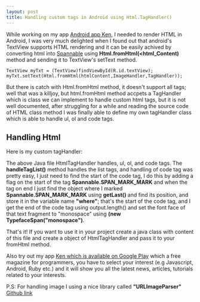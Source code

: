 ```yaml
---
layout: post
title: Handling custom tags in Android using Html.TagHandler()
---
```


While working on my app [Android app Ken](https://play.google.com/store/apps/details?id=com.mohammedlakkadshaw.ken&hl=en), I needed to render HTML in Android, I was very much delighted when I found out that android's TextView supports HTML rendering and it can be easily achived by converting html into [Spannable](http://developer.android.com/reference/android/text/Spannable.html) using **Html.fromHtml(<html_Content)** method and sending it to TextView's setText method.
   
    TextView myTxt = (TextView)findViewById(R.id.textView);
    myTxt.setText(Html.fromHtml(htmlContent,ImageHandler,TagHandler));


But there is catch with Html.fromHtml method, it doesn't support all tags; well that was a killjoy, but html.fromHtml method accpets a TagHandler which is class we can implement to handle custom html tags, but it is not well documented, after struggling for a while and reading the source code of HTML class method I was finally able to define my own tagHandler class which is able to handle ul, ol and code tags.

## Handling Html

Here is my custom tagHandler:
<script src="https://gist.github.com/mlakkadshaw/5983704.js"></script>

The above Java file HtmlTagHandler handles, ul, ol, and code tags. 
The **handleTagList()** method handles the list tags, and handling of code tag was pretty easy, I just need to find the start of the code tag, I do this by adding a flag on the start of the tag **Spannable.SPAN_MARK_MARK** and when the tag on end I just find the object where I marked **Spannable.SPAN_MARK_MARK** using **getLast()** and find its position, and store it in the variable name **"where"**; that's the start of the code tag, and I get the end of the code tag using output.length() and set the font face of that text fragment to "monospace" using **(new TypefaceSpan("monospace")**.

That's it! If you want to use it in your project create a java class with content of this file and create a object of HtmlTagHandler and pass it to your fromHtml method.

Also try out my app [Ken which is available on Google Play](https://play.google.com/store/apps/details?id=com.mohammedlakkadshaw.ken&hl=en) which a free magazine for programmers, you have to select your interest (e.g Javascript, Android, Ruby etc.) and it will show you all the latest news, articles, tutorials related to your interests.

P.S: For handling image I using a nice library called **"URLImageParser"** [Github link](https://gist.github.com/Antarix/4167655)
